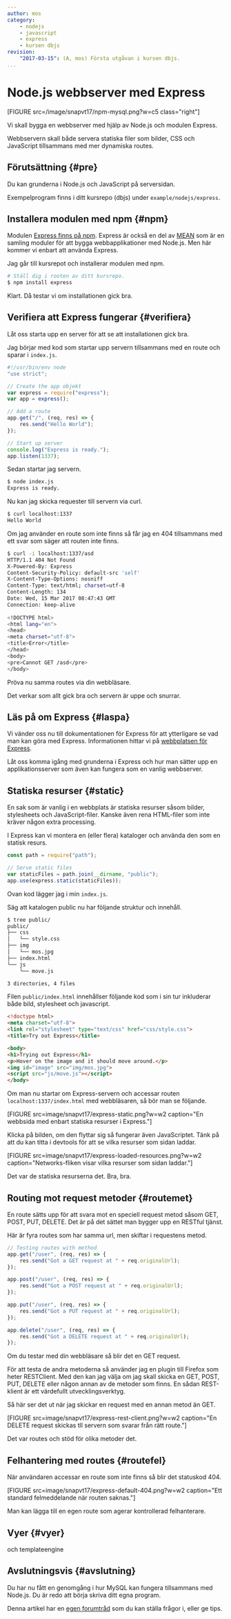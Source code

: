 ```yaml
---
author: mos
category:
    - nodejs
    - javascript
    - express
    - kursen dbjs
revision:
    "2017-03-15": (A, mos) Första utgåvan i kursen dbjs.
...
```

Node.js webbserver med Express 
==================================

[FIGURE src=/image/snapvt17/npm-mysql.png?w=c5 class="right"]

Vi skall bygga en webbserver med hjälp av Node.js och modulen Express.

Webbservern skall både servera statiska filer som bilder, CSS och JavaScript tillsammans med mer dynamiska routes.

<!--more-->



Förutsättning {#pre}
--------------------------------------

Du kan grunderna i Node.js och JavaScript på serversidan.

Exempelprogram finns i ditt kursrepo (dbjs) under `example/nodejs/express`.



Installera modulen med npm {#npm}
--------------------------------------

Modulen [Express finns på npm](https://www.npmjs.com/package/express). Express är också en del av [MEAN](http://mean.io/) som är en samling moduler för att bygga webbapplikationer med Node.js. Men här kommer vi enbart att använda Express.

Jag går till kursrepot och installerar modulen med npm.

```bash
# Ställ dig i rooten av ditt kursrepo.
$ npm install express
```

Klart. Då testar vi om installationen gick bra.



Verifiera att Express fungerar {#verifiera}
---------------------------------------

Låt oss starta upp en server för att se att installationen gick bra.

Jag börjar med kod som startar upp servern tillsammans med en route och sparar i `index.js`.

```javascript
#!/usr/bin/env node
"use strict";

// Create the app objekt
var express = require("express");
var app = express();

// Add a route
app.get("/", (req, res) => {
    res.send("Hello World");
});

// Start up server
console.log("Express is ready.");
app.listen(1337);
```

Sedan startar jag servern.

```bash
$ node index.js
Express is ready.
```

Nu kan jag skicka requester till servern via curl.

```bash
$ curl localhost:1337
Hello World
```

Om jag använder en route som inte finns så får jag en 404 tillsammans med ett svar som säger att routen inte finns.

```bash
$ curl -i localhost:1337/asd
HTTP/1.1 404 Not Found                        
X-Powered-By: Express                         
Content-Security-Policy: default-src 'self'   
X-Content-Type-Options: nosniff               
Content-Type: text/html; charset=utf-8        
Content-Length: 134                           
Date: Wed, 15 Mar 2017 08:47:43 GMT           
Connection: keep-alive                        
                                              
<!DOCTYPE html>                               
<html lang="en">                              
<head>                                        
<meta charset="utf-8">                        
<title>Error</title>                          
</head>                                       
<body>                                        
<pre>Cannot GET /asd</pre>                    
</body>                                       
```

Pröva nu samma routes via din webbläsare.

Det verkar som allt gick bra och servern är uppe och snurrar.



Läs på om Express {#laspa}
--------------------------------------

Vi vänder oss nu till dokumentationen för Express för att ytterligare se vad man kan göra med Express. Informationen hittar vi på [webbplatsen för Express](http://expressjs.com/). 

Låt oss komma igång med grunderna i Express och hur man sätter upp en applikationsserver som även kan fungera som en vanlig webbserver.



Statiska resurser {#static}
--------------------------------------

En sak som är vanlig i en webbplats är statiska resurser såsom bilder, stylesheets och JavaScript-filer. Kanske även rena HTML-filer som inte kräver någon extra processing.

I Express kan vi montera en (eller flera) kataloger och använda den som en statisk resurs.

```javascript
const path = require("path");

// Serve static files
var staticFiles = path.join(__dirname, "public");
app.use(express.static(staticFiles));
```

Ovan kod lägger jag i min `index.js`.

Säg att katalogen public nu har följande struktur och innehåll.

```bash
$ tree public/
public/
├── css
│   └── style.css
├── img
│   └── mos.jpg
├── index.html
└── js
    └── move.js

3 directories, 4 files
```

Filen `public/index.html` innehållser följande kod som i sin tur inkluderar både bild, stylesheet och javascript.

```html
<!doctype html>
<meta charset="utf-8">
<link rel="stylesheet" type="text/css" href="css/style.css">
<title>Try out Express</title>

<body>
<h1>Trying out Express</h1>
<p>Hover on the image and it should move around.</p>
<img id="image" src="img/mos.jpg">
<script src="js/move.js"></script>
</body>
```

Om man nu startar om Express-servern och accessar routen `localhost:1337/index.html` med webbläsaren, så bör man se följande.

[FIGURE src=image/snapvt17/express-static.png?w=w2 caption="En webbsida med enbart statiska resurser i Express."]

Klicka på bilden, om den flyttar sig så fungerar även JavaScriptet. Tänk på att du kan titta i devtools för att se vilka resurser som sidan laddar.

[FIGURE src=image/snapvt17/express-loaded-resources.png?w=w2 caption="Networks-fliken visar vilka resurser som sidan laddar."]

Det var de statiska resurserna det. Bra, bra.



Routing mot request metoder {#routemet}
--------------------------------------

En route sätts upp för att svara mot en speciell request metod såsom GET, POST, PUT, DELETE. Det är på det sättet man bygger upp en RESTful tjänst.

Här är fyra routes som har samma url, men skiftar i requestens metod.

```javascript
// Testing routes with method
app.get("/user", (req, res) => {
    res.send("Got a GET request at " + req.originalUrl);
});

app.post("/user", (req, res) => {
    res.send("Got a POST request at " + req.originalUrl);
});

app.put("/user", (req, res) => {
    res.send("Got a PUT request at " + req.originalUrl);
});

app.delete("/user", (req, res) => {
    res.send("Got a DELETE request at " + req.originalUrl);
});
```

Om du testar med din webbläsare så blir det en GET request.

För att testa de andra metoderna så använder jag en plugin till Firefox som heter RESTClient. Med den kan jag välja om jag skall skicka en GET, POST, PUT, DELETE eller någon annan av de metoder som finns. En sådan REST-klient är ett värdefullt utvecklingsverktyg.

Så här ser det ut när jag skickar en request med en annan metod än GET.

[FIGURE src=image/snapvt17/express-rest-client.png?w=w2 caption="En DELETE request skickas tll servern som svarar från rätt route."]

Det var routes och stöd för olika metoder det.



Felhantering med routes {#routefel}
--------------------------------------

När användaren accessar en route som inte finns så blir det statuskod 404.

[FIGURE src=image/snapvt17/express-default-404.png?w=w2 caption="Ett standard felmeddelande när routen saknas."]

Man kan lägga till en egen route som agerar kontrollerad felhanterare.



Vyer {#vyer}
--------------------------------------

och templateengine





Avslutningsvis {#avslutning}
--------------------------------------

Du har nu fått en genomgång i hur MySQL kan fungera tillsammans med Node.js. Du är redo att börja skriva ditt egna program.

Denna artikel har en [egen forumtråd](t/6270) som du kan ställa frågor i, eller ge tips.
